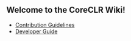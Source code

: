 ## Welcome to the CoreCLR Wiki!

* [Contribution Guidelines](https://github.com/dotnet/coreclr/wiki/Contributing)
* [Developer Guide](https://github.com/dotnet/coreclr/wiki/Developer-Guide)

